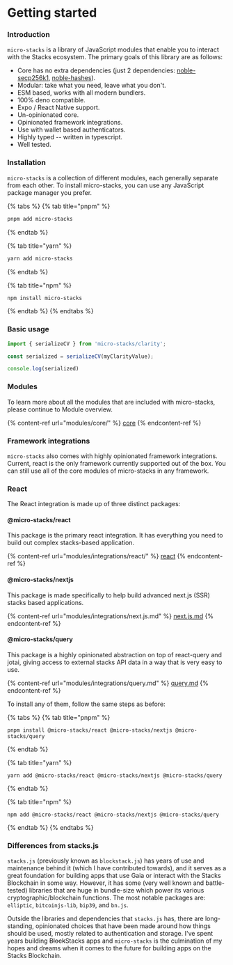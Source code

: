 # Getting started

### Introduction

`micro-stacks` is a library of JavaScript modules that enable you to interact with the Stacks ecosystem. The primary goals of this library are as follows:

* Core has no extra dependencies (just 2 dependencies: [noble-secp256k1](https://github.com/paulmillr/noble-secp256k1), [noble-hashes](https://github.com/paulmillr/noble-hashes)).
* Modular: take what you need, leave what you don't.
* ESM based, works with all modern bundlers.
* 100% deno compatible.
* Expo / React Native support.
* Un-opinionated core.
* Opinionated framework integrations.
* Use with wallet based authenticators.
* Highly typed -- written in typescript.
* Well tested.

### Installation

`micro-stacks` is a collection of different modules, each generally separate from each other. To install micro-stacks, you can use any JavaScript package manager you prefer.

{% tabs %}
{% tab title="pnpm" %}
```bash
pnpm add micro-stacks
```
{% endtab %}

{% tab title="yarn" %}
```bash
yarn add micro-stacks
```
{% endtab %}

{% tab title="npm" %}
```bash
npm install micro-stacks
```
{% endtab %}
{% endtabs %}

### Basic usage

```typescript
import { serializeCV } from 'micro-stacks/clarity';

const serialized = serializeCV(myClarityValue);

console.log(serialized)
```

### Modules

To learn more about all the modules that are included with micro-stacks, please continue to Module overview.

{% content-ref url="modules/core/" %}
[core](modules/core/)
{% endcontent-ref %}

### Framework integrations

`micro-stacks` also comes with highly opinionated framework integrations. Current, react is the only framework currently supported out of the box. You can still use all of the core modules of micro-stacks in any framework.

### React

The React integration is made up of three distinct packages:

#### **@micro-stacks/react**

This package is the primary react integration. It has everything you need to build out complex stacks-based application.

{% content-ref url="modules/integrations/react/" %}
[react](modules/integrations/react/)
{% endcontent-ref %}

#### **@micro-stacks/nextjs**

This package is made specifically to help build advanced next.js (SSR) stacks based applications.

{% content-ref url="modules/integrations/next.js.md" %}
[next.js.md](modules/integrations/next.js.md)
{% endcontent-ref %}

#### **@micro-stacks/query**

This package is a highly opinionated abstraction on top of react-query and jotai, giving access to external stacks API data in a way that is very easy to use.

{% content-ref url="modules/integrations/query.md" %}
[query.md](modules/integrations/query.md)
{% endcontent-ref %}

To install any of them, follow the same steps as before:

{% tabs %}
{% tab title="pnpm" %}
```
pnpm install @micro-stacks/react @micro-stacks/nextjs @micro-stacks/query
```
{% endtab %}

{% tab title="yarn" %}
```
yarn add @micro-stacks/react @micro-stacks/nextjs @micro-stacks/query
```
{% endtab %}

{% tab title="npm" %}
```
npm add @micro-stacks/react @micro-stacks/nextjs @micro-stacks/query
```
{% endtab %}
{% endtabs %}

### Differences from stacks.js

`stacks.js` (previously known as `blockstack.js`) has years of use and maintenance behind it (which I have contributed towards), and it serves as a great foundation for building apps that use Gaia or interact with the Stacks Blockchain in some way. However, it has some (very well known and battle-tested) libraries that are huge in bundle-size which power its various cryptographic/blockchain functions. The most notable packages are: `elliptic`, `bitcoinjs-lib`, `bip39`, and `bn.js`.

Outside the libraries and dependencies that `stacks.js` has, there are long-standing, opinionated choices that have been made around how things should be used, mostly related to authentication and storage. I've spent years building ~~Block~~Stacks apps and `micro-stacks` is the culmination of my hopes and dreams when it comes to the future for building apps on the Stacks Blockchain.
